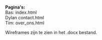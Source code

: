 **Pagina's:** <br>
Bas: index.html <br>
Dylan contact.html <br>
Tim: over_ons.html 

Wireframes zijn te zien in het .docx bestand.